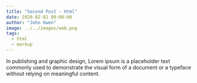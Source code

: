 ```yaml
---
title: "Second Post - Html"
date: 2020-02-02 09:00:00
author: "John Owen"
image: ../../images/web.png
tags:
  - html
  - markup
---
```


In publishing and graphic design, Lorem ipsum is a placeholder text commonly used to demonstrate the visual form of a document or a typeface without relying on meaningful content.
